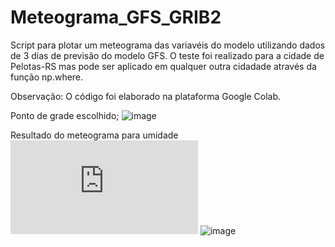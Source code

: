 # Meteograma_GFS_GRIB2

Script para plotar um meteograma das variavéis do modelo utilizando dados de 3 dias de previsão do modelo GFS. O teste foi realizado para a cidade de Pelotas-RS mas pode ser aplicado em qualquer outra cidadade através da função np.where.

Observação: O código foi elaborado na plataforma Google Colab.

Ponto de grade escolhido; 
![image](https://github.com/vlsantos-bit/Meteograma_GFS_GRIB2/blob/main/grad_escolhida.png)

Resultado do meteograma para umidade
![image](https://github.com/vlsantos-bit/Meteograma_GFS_GRIB2/blob/main/meteograma_gfs_data.py) 
![image](https://github.com/vlsantos-bit/Meteograma_GFS_GRIB2/blob/main/umid_meteograma2.png)

